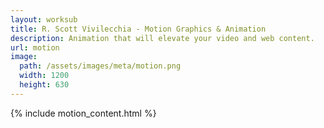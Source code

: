 ```yaml
---
layout: worksub
title: R. Scott Vivilecchia - Motion Graphics & Animation
description: Animation that will elevate your video and web content.
url: motion
image:
  path: /assets/images/meta/motion.png
  width: 1200
  height: 630
---
```


<div class="container">
	<div class="row">
		<div class="dark-content-box col-10 offset-1 col-md-8 offset-md-2">
			{% include motion_content.html %}
		</div>
	</div>
</div>
